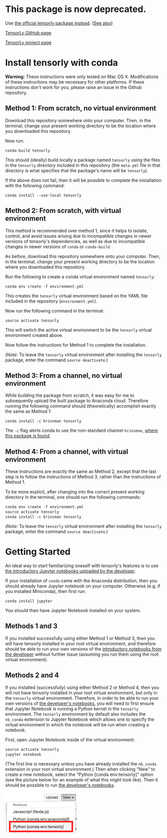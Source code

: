 # This package is now deprecated.

Use [the official tensorly package instead](https://anaconda.org/conda-forge/tensorly). ([See also](https://anaconda.org/tensorly/repo?type=conda&label=main))

[TensorLy GitHub page](https://github.com/tensorly/tensorly) 

[TensorLy project page](http://tensorly.org/stable/index.html)

# Install tensorly with conda

**Warning:** These instructions were only tested on Mac OS X. Modifications of these instructions may be necessary for other platforms. If these instructions don't work for you, please raise an issue in the Github repository.

## Method 1: From scratch, no virtual environment

Download this repository somewhere onto your computer. Then, in the terminal, change your present working directory to be the location where you downloaded this repository.

Now run:

```
conda-build tensorly
```

This should (ideally) build locally a package named `tensorly` using the files in the `tensorly` directory included in this repository (the `meta.yml` file in that directory is what specifies that the package's name will be `tensorly`).

If the above does not fail, then it will be possible to complete the installation with the following command:

```
conda install --use-local tensorly
```

## Method 2: From scratch, with virtual environment

This method is recommended over method 1, since it helps to isolate, control, and avoid issues arising due to incompatible changes in newer versions of tensorly's dependencies, as well as due to incompatible changes in newer versions of `conda` or `conda-build`.

As before, download this repository somewhere onto your computer. Then, in the terminal, change your present working directory to be the location where you downloaded this repository.

Run the following to create a conda virtual environment named `tensorly`:

```
conda env create -f environment.yml
```

This creates the `tensorly` virtual environment based on the YAML file included in the repository (`environment.yml`).

Now run the following command in the terminal:


```
source activate tensorly
```

This will switch the active virtual environment to be the `tensorly` virtual environment created above.

Now follow the instructions for Method 1 to complete the installation.

(*Note:* To leave the `tensorly` virtual environment after installing the `tensorly` package, enter the command `source deactivate`.)

## Method 3: From a channel, no virtual environment

While building the package from scratch, it was easy for me to subsequently upload the built package to Anaconda cloud. Therefore running the following command should (theoretically) accomplish exactly the same as Method 1:


```
conda install -c krinsman tensorly
```

The `-c` flag alerts conda to use the non-standard channel `krinsman`, [where this package is found](https://anaconda.org/krinsman/tensorly).

## Method 4: From a channel, with virtual environment

These instructions are exactly the same as Method 2, except that the last step is to follow the instructions of Method 3, rather than the instructions of Method 1.

To be more explicit, after changing into the correct present working directory in the terminal, one should run the following commands:


```
conda env create -f environment.yml
source activate tensorly
conda install -c krinsman tensorly
```

(*Note:* To leave the `tensorly` virtual environment after installing the `tensorly` package, enter the command `source deactivate`.)

# Getting Started

An ideal way to start familiarizing oneself with tensorly's features is to use [the introductory Jupyter notebooks uploaded by the developer](https://github.com/JeanKossaifi/tensorly-notebooks).

If your installation of `conda` came with the Anaconda distribution, then you should already have Jupyter notebook on your computer. Otherwise (e.g. if you installed Miniconda), then first run:


```
conda install jupyter
```

You should then have Jupyter Notebook installed on your system.

## Methods 1 and 3

If you installed successfully using either Method 1 or Method 3, then you will have tensorly installed in your root virtual environment, and therefore should be able to run your own versions of the [introductory notebooks from the developer](https://github.com/JeanKossaifi/tensorly-notebooks) without further issue (assuming you run them using the root virtual environment).

## Methods 2 and 4

If you installed (successfully) using either Method 2 or Method 4, then you will not have tensorly installed in your root virtual environment, but only in the `tensorly` virtual environment. Therefore, in order to be able to run your own versions of [the developer's notebooks](https://github.com/JeanKossaifi/tensorly-notebooks), you will need to first ensure that Jupyter Notebook is running a Python kernel in the `tensorly` environment. The `tensorly` environment by default also includes the `nb_conda` extension to Jupyter Notebook which allows one to specify the virtual environment in which the notebook will be run when creating a notebook.

First, open Jupyter Notebook inside of the virtual environment:


```
source activate tensorly
jupyter notebook
```

(The first line is necessary unless you have already installed the `nb_conda` extension in your root virtual environment.) Then when clicking "New" to create a new notebook, select the "Python [conda env:tensorly]" option (see the picture below for an example of what this might look like). Then it should be possible to run [the developer's notebooks](https://github.com/JeanKossaifi/tensorly-notebooks).

![Choose the tensorly virtual environment](tensorly_virtualenv_jupyter.png)

